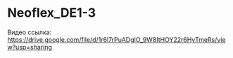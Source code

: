 # Neoflex_DE1-3

Видео ссылка: https://drive.google.com/file/d/1r6l7rPuADgIO_9W8ItHOY22r6HyTmeRs/view?usp=sharing